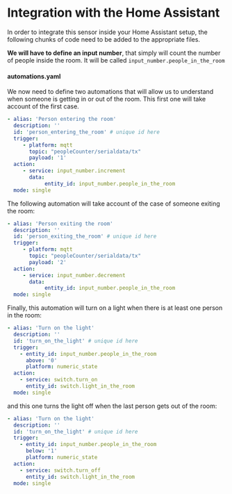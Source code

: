 # Integration with the Home Assistant

In order to integrate this sensor inside your Home Assistant setup, the following chunks of code need to be added to the appropriate files.

**We will have to define an input number**, that simply will count the number of people inside the room. It will be called `input_number.people_in_the_room`


#### automations.yaml

We now need to define two automations that will allow us to understand when someone is getting in or out of the room. This first one will take account of the first case.

```yaml
- alias: 'Person entering the room'
  description: ''
  id: 'person_entering_the_room' # unique id here
  trigger:
     - platform: mqtt
       topic: "peopleCounter/serialdata/tx"
       payload: '1'
  action:
     - service: input_number.increment
       data: 
            entity_id: input_number.people_in_the_room
  mode: single

```

The following automation will take account of the case of someone exiting the room:

```yaml
- alias: 'Person exiting the room'
  description: ''
  id: 'person_exiting_the_room' # unique id here
  trigger:
     - platform: mqtt
       topic: "peopleCounter/serialdata/tx"
       payload: '2'
  action:
     - service: input_number.decrement
       data: 
            entity_id: input_number.people_in_the_room
  mode: single

```



Finally, this automation will turn on a light when there is at least one person in the room:

```yaml
- alias: 'Turn on the light'
  description: ''
  id: 'turn_on_the_light' # unique id here
  trigger:
    - entity_id: input_number.people_in_the_room
      above: '0'
      platform: numeric_state
  action:
    - service: switch.turn_on
      entity_id: switch.light_in_the_room
  mode: single
```

and this one turns the light off when the last person gets out of the room:

```yaml
- alias: 'Turn on the light'
  description: ''
  id: 'turn_on_the_light' # unique id here
  trigger:
    - entity_id: input_number.people_in_the_room
      below: '1'
      platform: numeric_state
  action:
    - service: switch.turn_off
      entity_id: switch.light_in_the_room
  mode: single

```


